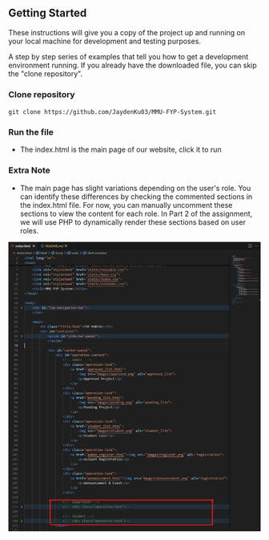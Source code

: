 ## Getting Started

These instructions will give you a copy of the project up and running on
your local machine for development and testing purposes. 

A step by step series of examples that tell you how to get a development
environment running. If you already have the downloaded file, you can skip
the "clone repository".

### Clone repository 

    git clone https://github.com/JaydenKu03/MMU-FYP-System.git


### Run the file
- The index.html is the main page of our website, click it to run


### Extra Note
- The main page has slight variations depending on the user's role. You can identify these differences by checking the commented sections in the index.html file. For now, you can manually uncomment these sections to view the content for each role. In Part 2 of the assignment, we will use PHP to dynamically render these sections based on user roles.

![Refer index.html:](images/guide.png)